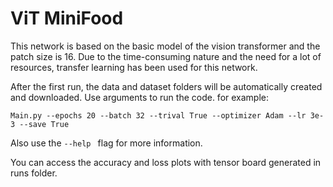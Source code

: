 # ViT MiniFood
This network is based on the basic model of the vision transformer and the patch size is 16. Due to the time-consuming nature and the need for a lot of resources, transfer learning has been used for this network. 

After the first run, the data and dataset folders will be automatically created and downloaded.
Use arguments to run the code. for example: 

``` Main.py --epochs 20 --batch 32 --trival True --optimizer Adam --lr 3e-3 --save True ```

Also use the ```--help ``` flag for more information.

You can access the accuracy and loss plots with tensor board generated in runs folder.
